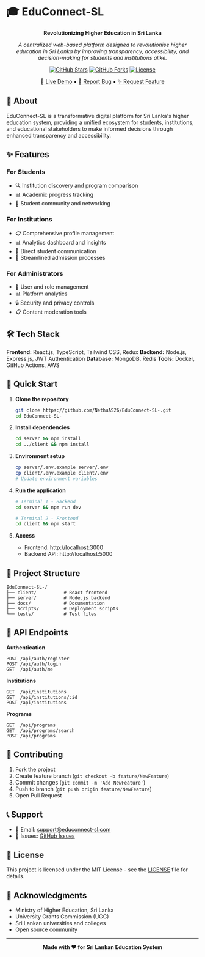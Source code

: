 # 🎓 EduConnect-SL

<div align="center">

**Revolutionizing Higher Education in Sri Lanka**

*A centralized web-based platform designed to revolutionise higher education in Sri Lanka by improving transparency, accessibility, and decision-making for students and institutions alike.*

[![GitHub Stars](https://img.shields.io/github/stars/NethuAS26/EduConnect-SL-?style=social)](https://github.com/NethuAS26/EduConnect-SL-/stargazers)
[![GitHub Forks](https://img.shields.io/github/forks/NethuAS26/EduConnect-SL-?style=social)](https://github.com/NethuAS26/EduConnect-SL-/network/members)
[![License](https://img.shields.io/badge/license-MIT-blue.svg)](LICENSE)

[🚀 Live Demo](#) • [🐛 Report Bug](https://github.com/NethuAS26/EduConnect-SL-/issues) • [✨ Request Feature](https://github.com/NethuAS26/EduConnect-SL-/issues)

</div>

## 🌟 About

EduConnect-SL is a transformative digital platform for Sri Lanka's higher education system, providing a unified ecosystem for students, institutions, and educational stakeholders to make informed decisions through enhanced transparency and accessibility.

## ✨ Features

### For Students
- 🔍 Institution discovery and program comparison
- 📊 Academic progress tracking
- 💬 Student community and networking
  
### For Institutions
- 📋 Comprehensive profile management
- 📊 Analytics dashboard and insights
- 📢 Direct student communication
- 📝 Streamlined admission processes

### For Administrators
- 👥 User and role management
- 📊 Platform analytics
- 🔒 Security and privacy controls
- 📋 Content moderation tools

## 🛠️ Tech Stack

**Frontend:** React.js, TypeScript, Tailwind CSS, Redux
**Backend:** Node.js, Express.js, JWT Authentication
**Database:** MongoDB, Redis
**Tools:** Docker, GitHub Actions, AWS

## 🚀 Quick Start

1. **Clone the repository**
   ```bash
   git clone https://github.com/NethuAS26/EduConnect-SL-.git
   cd EduConnect-SL-
   ```

2. **Install dependencies**
   ```bash
   cd server && npm install
   cd ../client && npm install
   ```

3. **Environment setup**
   ```bash
   cp server/.env.example server/.env
   cp client/.env.example client/.env
   # Update environment variables
   ```

4. **Run the application**
   ```bash
   # Terminal 1 - Backend
   cd server && npm run dev
   
   # Terminal 2 - Frontend  
   cd client && npm start
   ```

5. **Access**
   - Frontend: http://localhost:3000
   - Backend API: http://localhost:5000

## 📁 Project Structure

```
EduConnect-SL-/
├── client/          # React frontend
├── server/          # Node.js backend
├── docs/            # Documentation
├── scripts/         # Deployment scripts
└── tests/           # Test files
```

## 🔗 API Endpoints

**Authentication**
```
POST /api/auth/register
POST /api/auth/login  
GET  /api/auth/me
```

**Institutions**
```
GET  /api/institutions
GET  /api/institutions/:id
POST /api/institutions
```

**Programs**
```
GET  /api/programs
GET  /api/programs/search
POST /api/programs
```

## 🤝 Contributing

1. Fork the project
2. Create feature branch (`git checkout -b feature/NewFeature`)
3. Commit changes (`git commit -m 'Add NewFeature'`)
4. Push to branch (`git push origin feature/NewFeature`)
5. Open Pull Request

## 📞 Support

- 📧 Email: support@educonnect-sl.com
- 🐛 Issues: [GitHub Issues](https://github.com/NethuAS26/EduConnect-SL-/issues)

## 📄 License

This project is licensed under the MIT License - see the [LICENSE](LICENSE) file for details.

## 🙏 Acknowledgments

- Ministry of Higher Education, Sri Lanka
- University Grants Commission (UGC)
- Sri Lankan universities and colleges
- Open source community

---

<div align="center">

**Made with ❤️ for Sri Lankan Education System**

</div>
